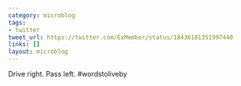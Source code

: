 ```yaml
---
category: microblog
tags:
- twitter
tweet_url: https://twitter.com/ExMember/status/18436181351997440
links: []
layout: microblog
---
```

Drive right. Pass left. #wordstoliveby
